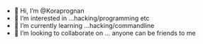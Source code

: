 - 👋 Hi, I’m @Koraprognan
- 👀 I’m interested in ...hacking/programming etc
- 🌱 I’m currently learning ...hacking/commandline
- 💞️ I’m looking to collaborate on ... anyone can be friends to me

<!---
Koraprognan/Koraprognan is a ✨ special ✨ repository because its `README.md` (this file) appears on your GitHub profile.
You can click the Preview link to take a look at your changes.
--->
